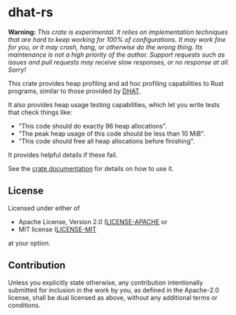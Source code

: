 # dhat-rs

**Warning:** *This crate is experimental. It relies on implementation techniques
that are hard to keep working for 100% of configurations. It may work fine for
you, or it may crash, hang, or otherwise do the wrong thing. Its maintenance is
not a high priority of the author. Support requests such as issues and pull
requests may receive slow responses, or no response at all. Sorry!*

This crate provides heap profiling and ad hoc profiling capabilities to Rust
programs, similar to those provided by [DHAT].

[DHAT]: https://www.valgrind.org/docs/manual/dh-manual.html

It also provides heap usage testing capabilities, which let you write tests
that check things like:

- "This code should do exactly 96 heap allocations".
- "The peak heap usage of this code should be less than 10 MiB".
- "This code should free all heap allocations before finishing".

It provides helpful details if these fail.

See the [crate documentation] for details on how to use it.

[crate documentation]: https://docs.rs/dhat

## License

Licensed under either of

- Apache License, Version 2.0 ([LICENSE-APACHE](LICENSE-APACHE) or
- MIT license ([LICENSE-MIT](LICENSE-MIT)

at your option.

## Contribution

Unless you explicitly state otherwise, any contribution intentionally submitted
for inclusion in the work by you, as defined in the Apache-2.0 license, shall
be dual licensed as above, without any additional terms or conditions.
